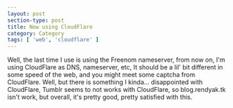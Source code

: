 ```yaml
---
layout: post
section-type: post
title: Now using CloudFlare
category: Category
tags: [ 'web', 'cloudflare' ]
---
```


Well, the last time I use is using the Freenom nameserver, from now on, I'm using CloudFlare as DNS, nameserver, etc, It should be a lil' bit different in some speed of the web, and you might meet some captcha from CloudFlare. Well, but there is something I kinda... disappointed with CloudFlare, Tumblr seems to not works with CloudFlare, so blog.rendyak.tk isn't work, but overall, it's pretty good, pretty satisfied with this.